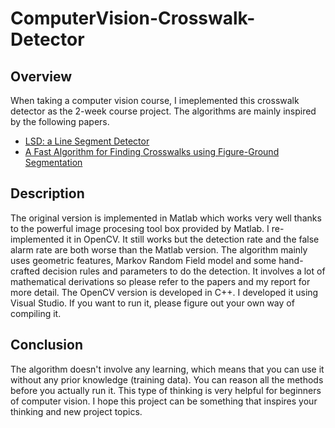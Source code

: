 # ComputerVision-Crosswalk-Detector

## Overview
When taking a computer vision course, I imeplemented this crosswalk detector as the 2-week course project. The algorithms are mainly inspired by the following papers.

* [LSD: a Line Segment Detector](www.ipol.im/pub/art/2012/gjmr-lsd/article.pdf)
* [A Fast Algorithm for Finding Crosswalks using Figure-Ground Segmentation](https://pdfs.semanticscholar.org/6670/dca87158f80ababe298a481e5b6db68b5d34.pdf)

## Description
The original version is implemented in Matlab which works very well thanks to the powerful image procesing tool box provided by Matlab. I re-implemented it in OpenCV. It still works but the detection rate and the false alarm rate are both worse than the Matlab version. The algorithm mainly uses geometric features, Markov Random Field model and some hand-crafted decision rules and parameters to do the detection. It involves a lot of mathematical derivations so please refer to the papers and my report for more detail. The OpenCV version is developed in C++. I developed it using Visual Studio. If you want to run it, please figure out your own way of compiling it.

## Conclusion
The algorithm doesn't involve any learning, which means that you can use it without any prior knowledge (training data). You can reason all the methods before you actually run it. This type of thinking is very helpful for beginners of computer vision. I hope this project can be something that inspires your thinking and new project topics.
